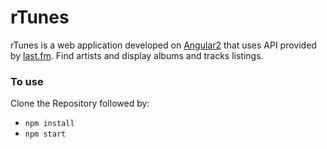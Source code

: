# rTunes

rTunes is a web application developed on [Angular2](https://angular.io/) that uses API provided by [last.fm](https://www.last.fm/home). Find artists and display albums and tracks listings.

### To use

Clone the Repository followed by:

- `npm install`
- `npm start`